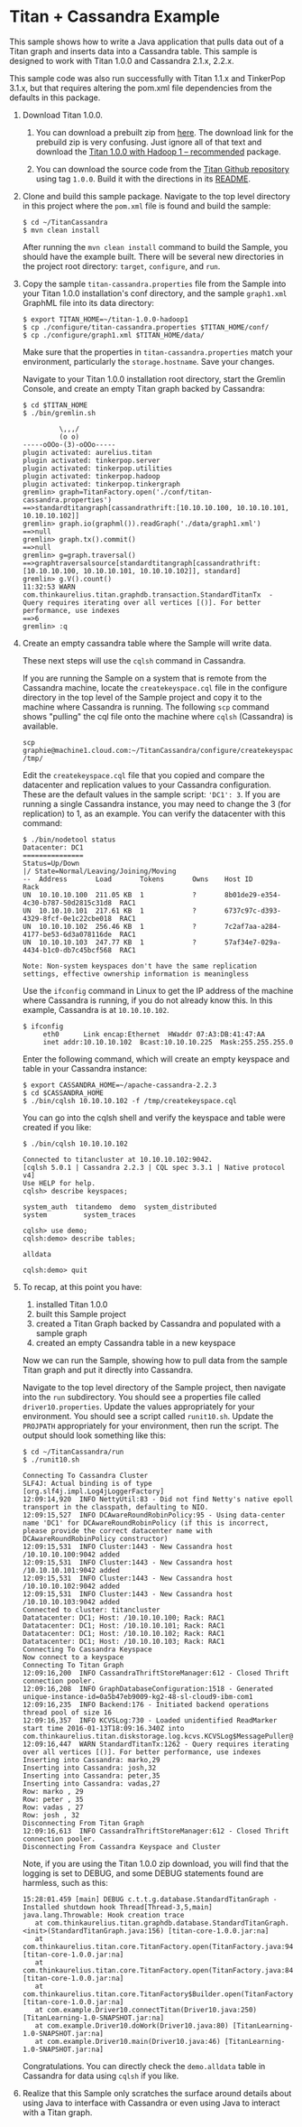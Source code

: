 # Titan + Cassandra Example

This sample shows how to write a Java application that pulls data out of a Titan graph and inserts data into a Cassandra table. This sample is designed to work with Titan 1.0.0 and Cassandra 2.1.x, 2.2.x.

This sample code was also run successfully with Titan 1.1.x and TinkerPop 3.1.x,
but that requires altering the pom.xml file dependencies from the defaults in
this package.

1) Download Titan 1.0.0.

   1) You can download a prebuilt zip from [here](https://github.com/thinkaurelius/titan/wiki/Downloads).
   The download link for the prebuild zip is very confusing.
   Just ignore all of that text and download the
   [Titan 1.0.0 with Hadoop 1 – recommended](http://s3.thinkaurelius.com/downloads/titan/titan-1.0.0-hadoop1.zip)
   package.

   2) You can download the source code from the [Titan Github repository](https://github.com/thinkaurelius/titan)
   using tag `1.0.0`. Build it with the directions in its [README](https://github.com/thinkaurelius/titan/blob/1.0.0/titan-dist/README.md).

2) Clone and build this sample package.  Navigate to the top level directory in this project
   where the `pom.xml` file is found and build the sample:

   ```
   $ cd ~/TitanCassandra
   $ mvn clean install
   ```

   After running the `mvn clean install` command to build the Sample, you should
   have the example built. There will be several new directories in the project root directory: `target`, `configure`, and `run`.

3) Copy the sample `titan-cassandra.properties` file from the Sample into your Titan 1.0.0 installation's conf directory, and the sample `graph1.xml` GraphML file into its data directory:

   ```
   $ export TITAN_HOME=~/titan-1.0.0-hadoop1
   $ cp ./configure/titan-cassandra.properties $TITAN_HOME/conf/
   $ cp ./configure/graph1.xml $TITAN_HOME/data/
   ```

   Make sure that the properties in `titan-cassandra.properties` match your environment,
   particularly the `storage.hostname`. Save your changes.

   Navigate to your Titan 1.0.0 installation root directory, start the Gremlin Console,
   and create an empty Titan graph backed by Cassandra:

   ```
   $ cd $TITAN_HOME
   $ ./bin/gremlin.sh

            \,,,/
            (o o)
   -----oOOo-(3)-oOOo-----
   plugin activated: aurelius.titan
   plugin activated: tinkerpop.server
   plugin activated: tinkerpop.utilities
   plugin activated: tinkerpop.hadoop
   plugin activated: tinkerpop.tinkergraph
   gremlin> graph=TitanFactory.open('./conf/titan-cassandra.properties')
   ==>standardtitangraph[cassandrathrift:[10.10.10.100, 10.10.10.101, 10.10.10.102]]
   gremlin> graph.io(graphml()).readGraph('./data/graph1.xml')
   ==>null
   gremlin> graph.tx().commit()
   ==>null
   gremlin> g=graph.traversal()
   ==>graphtraversalsource[standardtitangraph[cassandrathrift:[10.10.10.100, 10.10.10.101, 10.10.10.102]], standard]
   gremlin> g.V().count()
   11:32:53 WARN  com.thinkaurelius.titan.graphdb.transaction.StandardTitanTx  - Query requires iterating over all vertices [()]. For better performance, use indexes
   ==>6
   gremlin> :q
   ```

4) Create an empty cassandra table where the Sample will write data.

   These next steps will use the `cqlsh` command in Cassandra.

   If you are running the Sample on a system that is remote from the Cassandra machine,
   locate the `createkeyspace.cql` file in the configure directory in the top level of the Sample
   project and copy it to the machine where Cassandra is running.
   The following `scp` command shows "pulling" the cql file onto the machine where `cqlsh`
   (Cassandra) is available.

   ```
   scp graphie@machine1.cloud.com:~/TitanCassandra/configure/createkeyspace.cql /tmp/
   ```

   Edit the `createkeyspace.cql` file that you copied and compare the datacenter and replication
   values to your Cassandra configuration.  These are the default values in the sample script: `'DC1': 3`.
   If you are running a single Cassandra instance, you may need to change the 3 (for replication)
   to 1, as an example. You can verify the datacenter with this command:

   ```
   $ ./bin/nodetool status
   Datacenter: DC1
   ===============
   Status=Up/Down
   |/ State=Normal/Leaving/Joining/Moving
   --  Address       Load       Tokens       Owns    Host ID                               Rack
   UN  10.10.10.100  211.05 KB  1            ?       8b01de29-e354-4c30-b787-50d2815c31d8  RAC1
   UN  10.10.10.101  217.61 KB  1            ?       6737c97c-d393-4329-8fcf-0e1c22cbe018  RAC1
   UN  10.10.10.102  256.46 KB  1            ?       7c2af7aa-a284-4177-be53-6d3a078116de  RAC1
   UN  10.10.10.103  247.77 KB  1            ?       57af34e7-029a-4434-b1c0-db7c45bcf568  RAC1

   Note: Non-system keyspaces don't have the same replication settings, effective ownership information is meaningless

   ```

   Use the `ifconfig` command in Linux to get the IP address of the machine where Cassandra is running,
   if you do not already know this. In this example, Cassandra is at `10.10.10.102`.

   ```
   $ ifconfig
        eth0      Link encap:Ethernet  HWaddr 07:A3:DB:41:47:AA
        inet addr:10.10.10.102  Bcast:10.10.10.225  Mask:255.255.255.0
   ```

   Enter the following command, which will create an empty keyspace and table in your Cassandra instance:

   ```
   $ export CASSANDRA_HOME=~/apache-cassandra-2.2.3
   $ cd $CASSANDRA_HOME
   $ ./bin/cqlsh 10.10.10.102 -f /tmp/createkeyspace.cql
   ```

   You can go into the cqlsh shell and verify the keyspace and table were created if you like:

   ```
   $ ./bin/cqlsh 10.10.10.102

   Connected to titancluster at 10.10.10.102:9042.
   [cqlsh 5.0.1 | Cassandra 2.2.3 | CQL spec 3.3.1 | Native protocol v4]
   Use HELP for help.
   cqlsh> describe keyspaces;

   system_auth  titandemo  demo  system_distributed
   system         system_traces

   cqlsh> use demo;
   cqlsh:demo> describe tables;

   alldata

   cqlsh:demo> quit
   ```

5) To recap, at this point you have:
   1) installed Titan 1.0.0
   2) built this Sample project
   3) created a Titan Graph backed by Cassandra and populated with a sample graph
   4) created an empty Cassandra table in a new keyspace

   Now we can run the Sample, showing how to pull data from the sample Titan graph and put it directly into Cassandra.

   Navigate to the top level directory of the Sample project, then navigate into the `run` subdirectory. You should see a properties file called `driver10.properties`. Update the values appropriately for your environment. You should see a script called `runit10.sh`. Update the `PROJPATH` appropriately for your environment, then run the script. The output should look something like this:

   ```
   $ cd ~/TitanCassandra/run
   $ ./runit10.sh

   Connecting To Cassandra Cluster
   SLF4J: Actual binding is of type [org.slf4j.impl.Log4jLoggerFactory]
   12:09:14,920  INFO NettyUtil:83 - Did not find Netty's native epoll transport in the classpath, defaulting to NIO.
   12:09:15,527  INFO DCAwareRoundRobinPolicy:95 - Using data-center name 'DC1' for DCAwareRoundRobinPolicy (if this is incorrect, please provide the correct datacenter name with DCAwareRoundRobinPolicy constructor)
   12:09:15,531  INFO Cluster:1443 - New Cassandra host /10.10.10.100:9042 added
   12:09:15,531  INFO Cluster:1443 - New Cassandra host /10.10.10.101:9042 added
   12:09:15,531  INFO Cluster:1443 - New Cassandra host /10.10.10.102:9042 added
   12:09:15,531  INFO Cluster:1443 - New Cassandra host /10.10.10.103:9042 added
   Connected to cluster: titancluster
   Datatacenter: DC1; Host: /10.10.10.100; Rack: RAC1
   Datatacenter: DC1; Host: /10.10.10.101; Rack: RAC1
   Datatacenter: DC1; Host: /10.10.10.102; Rack: RAC1
   Datatacenter: DC1; Host: /10.10.10.103; Rack: RAC1
   Connecting To Cassandra Keyspace
   Now connect to a keyspace
   Connecting To Titan Graph
   12:09:16,200  INFO CassandraThriftStoreManager:612 - Closed Thrift connection pooler.
   12:09:16,208  INFO GraphDatabaseConfiguration:1518 - Generated unique-instance-id=0a5b47eb9009-kg2-48-sl-cloud9-ibm-com1
   12:09:16,235  INFO Backend:176 - Initiated backend operations thread pool of size 16
   12:09:16,357  INFO KCVSLog:730 - Loaded unidentified ReadMarker start time 2016-01-13T18:09:16.340Z into com.thinkaurelius.titan.diskstorage.log.kcvs.KCVSLog$MessagePuller@54dcfa5a
   12:09:16,447  WARN StandardTitanTx:1262 - Query requires iterating over all vertices [()]. For better performance, use indexes
   Inserting into Cassandra: marko,29
   Inserting into Cassandra: josh,32
   Inserting into Cassandra: peter,35
   Inserting into Cassandra: vadas,27
   Row: marko , 29
   Row: peter , 35
   Row: vadas , 27
   Row: josh , 32
   Disconnecting From Titan Graph
   12:09:16,613  INFO CassandraThriftStoreManager:612 - Closed Thrift connection pooler.
   Disconnecting From Cassandra Keyspace and Cluster
    ```

   Note, if you are using the Titan 1.0.0 zip download, you will find that the logging is set to DEBUG,
   and some DEBUG statements found are harmless, such as this:

   ```
   15:28:01.459 [main] DEBUG c.t.t.g.database.StandardTitanGraph - Installed shutdown hook Thread[Thread-3,5,main]
   java.lang.Throwable: Hook creation trace
      at com.thinkaurelius.titan.graphdb.database.StandardTitanGraph.<init>(StandardTitanGraph.java:156) [titan-core-1.0.0.jar:na]
      at com.thinkaurelius.titan.core.TitanFactory.open(TitanFactory.java:94) [titan-core-1.0.0.jar:na]
      at com.thinkaurelius.titan.core.TitanFactory.open(TitanFactory.java:84) [titan-core-1.0.0.jar:na]
      at com.thinkaurelius.titan.core.TitanFactory$Builder.open(TitanFactory.java:139) [titan-core-1.0.0.jar:na]
      at com.example.Driver10.connectTitan(Driver10.java:250) [TitanLearning-1.0-SNAPSHOT.jar:na]
      at com.example.Driver10.doWork(Driver10.java:80) [TitanLearning-1.0-SNAPSHOT.jar:na]
      at com.example.Driver10.main(Driver10.java:46) [TitanLearning-1.0-SNAPSHOT.jar:na]
   ```

   Congratulations.  You can directly check the `demo.alldata` table in Cassandra for data using `cqlsh` if you like.


6) Realize that this Sample only scratches the surface around details about using Java to interface with Cassandra
   or even using Java to interact with a Titan graph.

